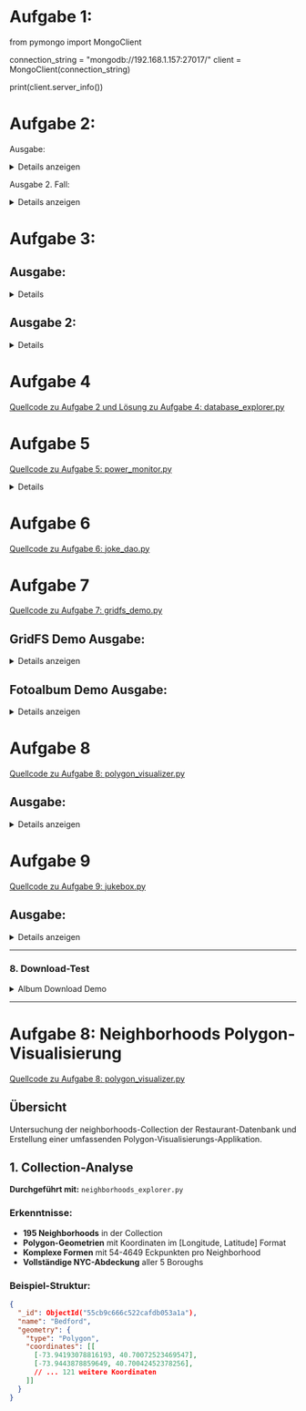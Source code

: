 # Aufgabe 1: 
from pymongo import MongoClient

connection_string = "mongodb://192.168.1.157:27017/"
client = MongoClient(connection_string)

print(client.server_info()) 

# Aufgabe 2:

Ausgabe:
<details>
<summary>Details anzeigen</summary>

**Datenbanken:**
- file_storage
- jokes_db
- jukebox
- restaurants
- system_monitoring
- test_database

**Ausgewählte Datenbank:** jukebox

**Collections:**
- songs

**Ausgewählte Collection:** songs

**Dokumente:**
- 6842b4dbe97494bfdb007b82
- 6842b4dbe97494bfdb007b83
- 6842b4dbe97494bfdb007b84

**Ausgewähltes Dokument:** 6842b4dbe97494bfdb007b82

- _id: 6842b4dbe97494bfdb007b82
- name: Bohemian Rhapsody
- artist: Queen
- album: A Night at the Opera
- genre: Rock
- year: 1975

</details>



Ausgabe 2. Fall:
<details>
<summary>Details anzeigen</summary>

**Datenbanken:**
- file_storage
- jokes_db
- jukebox
- restaurants
- system_monitoring
- test_database

**Datenbank auswählen:** hallo  
Datenbank 'hallo' nicht gefunden

**Datenbanken:**
- file_storage
- jokes_db
- jukebox
- restaurants
- system_monitoring
- test_database

**Datenbank auswählen:** 
</details>

# Aufgabe 3:

## Ausgabe:
<details>

==================================================
RESTAURANT DATENBANK OPERATIONEN
==================================================
1. Alle einzigartigen Stadtbezirke anzeigen
2. Top 3 bewertete Restaurants anzeigen
3. Nächstes Restaurant zu 'Le Perigord' finden
4. Restaurants suchen
5. Bewertung zu Restaurant hinzufügen
6. Beenden

Option wählen (1-6): 1

Einzigartige Stadtbezirke:
 - Bronx
 - Brooklyn
 - Manhattan
 - Missing
 - Queens
 - Staten Island

==================================================
RESTAURANT DATENBANK OPERATIONEN
==================================================
1. Alle einzigartigen Stadtbezirke anzeigen
2. Top 3 bewertete Restaurants anzeigen
3. Nächstes Restaurant zu 'Le Perigord' finden
4. Restaurants suchen
5. Bewertung zu Restaurant hinzufügen
6. Beenden

Option wählen (1-6): 2

Top 3 bewertete Restaurants:
1. Juice It Health Bar (Juice, Smoothies, Fruit Salads)
   Durchschnittsscore: 75.00
   Stadtbezirk: Brooklyn
2. Golden Dragon Cuisine (Chinese)
   Durchschnittsscore: 73.00
   Stadtbezirk: Bronx
3. Chelsea'S Juice Factory (Juice, Smoothies, Fruit Salads)
   Durchschnittsscore: 69.00
   Stadtbezirk: Brooklyn

==================================================
RESTAURANT DATENBANK OPERATIONEN
==================================================
1. Alle einzigartigen Stadtbezirke anzeigen
2. Top 3 bewertete Restaurants anzeigen
3. Nächstes Restaurant zu 'Le Perigord' finden
4. Restaurants suchen
5. Bewertung zu Restaurant hinzufügen
6. Beenden

Option wählen (1-6): 3

Nächstes Restaurant zu 'Le Perigord' finden...
Nächstes Restaurant: Subway
Küche: Sandwiches
Entfernung: 55.29977412262775 Meter
</details>

## Ausgabe 2:
<details>
==================================================
RESTAURANT DATENBANK OPERATIONEN
==================================================
1. Alle einzigartigen Stadtbezirke anzeigen
2. Top 3 bewertete Restaurants anzeigen
3. Nächstes Restaurant zu 'Le Perigord' finden
4. Restaurants suchen
5. Bewertung zu Restaurant hinzufügen
6. Beenden

Option wählen (1-6): 4

Restaurant Suche
Name eingeben (oder leer lassen): Mcdonald'S 
Küche eingeben (oder leer lassen): Burger

181 Restaurant(s) gefunden:
1. Mcdonald'S (Hamburgers)
   Stadtbezirk: Queens
   ID: 5eb3d668b31de5d588f429f9
2. Mcdonald'S (Hamburgers)
   Stadtbezirk: Brooklyn
   ID: 5eb3d668b31de5d588f42a07
3. Mcdonald'S (Hamburgers)
   Stadtbezirk: Brooklyn
   ID: 5eb3d668b31de5d588f42a2f
4. Mcdonald'S (Hamburgers)
   Stadtbezirk: Queens
   ID: 5eb3d668b31de5d588f42a3c
5. Mcdonald'S (Hamburgers)
   Stadtbezirk: Brooklyn
   ID: 5eb3d668b31de5d588f42a43
...
173. Mcdonald'S (Hamburgers)
   Stadtbezirk: Queens
   ID: 5eb3d669b31de5d588f479b0
174. Mcdonald'S (Hamburgers)
   Stadtbezirk: Queens
   ID: 5eb3d669b31de5d588f479b1
175. Mcdonald'S (Hamburgers)
   Stadtbezirk: Queens
   ID: 5eb3d669b31de5d588f47c7d
176. Mcdonald'S (Hamburgers)
   Stadtbezirk: Queens
   ID: 5eb3d669b31de5d588f47c83
177. Mcdonald'S (Hamburgers)
   Stadtbezirk: Queens
   ID: 5eb3d669b31de5d588f480dc
178. Mcdonald'S  (Hamburgers)
   Stadtbezirk: Queens
   ID: 5eb3d669b31de5d588f480f9
179. Mcdonald'S (Hamburgers)
   Stadtbezirk: Queens
   ID: 5eb3d669b31de5d588f488ac
180. Mcdonald'S (Hamburgers)
   Stadtbezirk: Brooklyn
   ID: 5eb3d669b31de5d588f488ad
181. Mcdonald'S (Hamburgers)
   Stadtbezirk: Queens
   ID: 5eb3d669b31de5d588f48b05

Nummer eingeben um Restaurant zu bewerten (oder Enter um zu überspringen): 181
Score eingeben (0-100): 69
Bewertung erfolgreich zu Mcdonald'S hinzugefügt

==================================================
RESTAURANT DATENBANK OPERATIONEN
==================================================
1. Alle einzigartigen Stadtbezirke anzeigen
2. Top 3 bewertete Restaurants anzeigen
3. Nächstes Restaurant zu 'Le Perigord' finden
4. Restaurants suchen
5. Bewertung zu Restaurant hinzufügen
6. Beenden

Option wählen (1-6): 5

Bewertung zu Restaurant hinzufügen
Methode wählen:
1. Restaurant ID eingeben
2. Restaurant suchen und bewerten
Methode (1-2): 1
Restaurant ID eingeben: 5eb3d669b31de5d588f480f9
Score eingeben (0-100): 70
Bewertung erfolgreich hinzugefügt!

==================================================
RESTAURANT DATENBANK OPERATIONEN
==================================================
1. Alle einzigartigen Stadtbezirke anzeigen
2. Top 3 bewertete Restaurants anzeigen
3. Nächstes Restaurant zu 'Le Perigord' finden
4. Restaurants suchen
5. Bewertung zu Restaurant hinzufügen
6. Beenden

Option wählen (1-6): 
</details>

# Aufgabe 4
[Quellcode zu Aufgabe 2 und Lösung zu Aufgabe 4: database_explorer.py](./database_explorer.py)


# Aufgabe 5
[Quellcode zu Aufgabe 5: power_monitor.py](./power_monitor.py)
<details>
Power Monitor
===============
✓ Verbunden mit MongoDB: system_monitoring.power_stats
CPU Kerne: 4
RAM: 15.6 GB
Logs: 40

Überwachung gestartet (Strg+C zum Stoppen)
Power Überwachung gestartet (Intervall: 1s, max logs: 10000)
Strg+C zum Stoppen
[08:39:22] Power Stats [2025-06-20 08:39:22]: CPU: 1.2%, RAM: 1.8GB / 15.6GB (11.8%)
[08:39:24] Power Stats [2025-06-20 08:39:24]: CPU: 0.8%, RAM: 1.9GB / 15.6GB (11.9%)
[08:39:26] Power Stats [2025-06-20 08:39:26]: CPU: 0.5%, RAM: 1.8GB / 15.6GB (11.8%)
[08:39:28] Power Stats [2025-06-20 08:39:28]: CPU: 0.2%, RAM: 1.8GB / 15.6GB (11.8%)
^CTraceback (most recent call last):
  File "/home/artur/schule/jahr_2/sem_2/m165_adrian/power_monitor.py", line 130, in <module>
    main()
  File "/home/artur/schule/jahr_2/sem_2/m165_adrian/power_monitor.py", line 127, in main
    monitor.start_monitoring(interval=1)
  File "/home/artur/schule/jahr_2/sem_2/m165_adrian/power_monitor.py", line 94, in start_monitoring
    time.sleep(interval)
KeyboardInterrupt
</details>

# Aufgabe 6
[Quellcode zu Aufgabe 6: joke_dao.py](./joke_dao.py)

# Aufgabe 7
[Quellcode zu Aufgabe 7: gridfs_demo.py](./gridfs_demo.py)

## GridFS Demo Ausgabe:
<details>
<summary>Details anzeigen</summary>

```
GridFS File Storage Demo
=========================
✓ GridFS File Manager bereit
✓ Datei gespeichert: test.txt (ID: 685523409483863a15d1b0e3)
✓ Datei wiederhergestellt: /tmp/restored_test.txt

Gespeicherte Dateien:
- test.txt (ID: 685520890fcecc6118662f65, Größe: 54 bytes)
  Metadaten: {'test': True, 'author': 'Demo'}

GridFS Collections:
- fs.files
- fs.chunks

fs.files Collection Struktur:
  _id: 685520890fcecc6118662f65
  filename: test.txt
  metadata: {'test': True, 'author': 'Demo'}
  chunkSize: 261120
  length: 54
  uploadDate: 2025-06-20 08:49:13.964000
```
</details>

## Fotoalbum Demo Ausgabe:
<details>
<summary>Details anzeigen</summary>

```
Fotoalbum Demo
===============
✓ Fotoalbum bereit
✓ Foto zu Album 'Urlaub 2025' hinzugefügt: vacation1.jpg
✓ Foto zu Album 'Urlaub 2025' hinzugefügt: vacation2.jpg
✓ Foto zu Album 'Familie' hinzugefügt: family1.jpg

Verfügbare Alben:

Album 'Familie':
- family1.jpg: Familienfeier

Album 'Urlaub 2025':
- vacation1.jpg: Strand bei Sonnenuntergang
- vacation2.jpg: Hotel am Meer
```
</details>

# Aufgabe 8
[Quellcode zu Aufgabe 8: polygon_visualizer.py](./polygon_visualizer.py)

## Ausgabe:
<details>
<summary>Details anzeigen</summary>

```
=== NEIGHBORHOODS COLLECTION EXPLORER ===
Anzahl der Dokumente: 195

Beispiel Neighborhood:
Name: Bedford
Geometry Type: Polygon
Anzahl Eckpunkte: 123

Visualisierung von 10 Neighborhoods:
✓ Übersicht gespeichert: test_overview_10.png

Manhattan Neighborhoods (15 gefunden):
- Battery Park City-Lower Manhattan
- DUMBO-Vinegar Hill-Downtown Brooklyn-Boerum Hill
- Marble Hill-Inwood
- SoHo-TriBeCa-Civic Center-Little Italy
...

Statistiken:
Durchschnittliche Eckpunkte: 336.5
Min/Max Eckpunkte: 54 / 4649
Komplexestes Neighborhood: Hammels-Arverne-Edgemere (4649 Punkte)
```
</details>

# Aufgabe 9
[Quellcode zu Aufgabe 9: jukebox.py](./jukebox.py)

## Ausgabe:
<details>
<summary>Details anzeigen</summary>

```
=== JUKEBOX DEMO ===
✓ Jukebox Management bereit
✓ 7 Demo Songs hinzugefügt

Alle Songs:
1. Bohemian Rhapsody - Queen | Album: A Night at the Opera | Genre: Rock | Jahr: 1975
2. Hotel California - Eagles | Album: Hotel California | Genre: Rock | Jahr: 1976
3. Imagine - John Lennon | Album: Imagine | Genre: Pop | Jahr: 1971
4. Another Brick in the Wall - Pink Floyd | Album: The Wall | Genre: Rock | Jahr: 1979
5. Get Back - The Beatles | Album: Let It Be | Genre: Rock | Jahr: 1970

Suche nach "Brick":
- Another Brick in the Wall - Pink Floyd | Album: The Wall | Genre: Rock | Jahr: 1979

Player Demo:
✓ Jukebox Player bereit

Suche nach "Beatles":
- Get Back - The Beatles | Album: Let It Be | Genre: Rock | Jahr: 1970
✓ Zur Playlist hinzugefügt: Get Back
- I'll Be Back - The Beatles | Album: A Hard Day's Night | Genre: Pop | Jahr: 1964
✓ Zur Playlist hinzugefügt: I'll Be Back

Songs abspielen:
♪ Spielt: Get Back - The Beatles | Album: Let It Be | Genre: Rock | Jahr: 1970
♪ Spielt: I'll Be Back - The Beatles | Album: A Hard Day's Night | Genre: Pop | Jahr: 1964
♪ Zufällig gespielt: Hotel California - Eagles | Album: Hotel California | Genre: Rock | Jahr: 1976
```
</details>

---
### 8. Download-Test
<details>
<summary>Album Download Demo</summary>

```
✓ Fotoalbum bereit
Verfügbare Alben:
- Familie
- Urlaub 2025

Album 'Familie':
- family1.jpg: Familienfeier

Album 'Urlaub 2025':
- vacation1.jpg: Strand bei Sonnenuntergang
- vacation2.jpg: Hotel am Meer

Download Test: Album 'Urlaub 2025' nach /tmp/downloaded_albums
✓ Heruntergeladen: vacation1.jpg
✓ Heruntergeladen: vacation2.jpg
Album 'Urlaub 2025' heruntergeladen nach /tmp/downloaded_albums

Downloaded Dateien:
- vacation1.jpg (42 bytes)
- vacation2.jpg (29 bytes)
```
</details>

---

# Aufgabe 8: Neighborhoods Polygon-Visualisierung 
[Quellcode zu Aufgabe 8: polygon_visualizer.py](./polygon_visualizer.py)

## Übersicht
Untersuchung der neighborhoods-Collection der Restaurant-Datenbank und Erstellung einer umfassenden Polygon-Visualisierungs-Applikation.

## 1. Collection-Analyse

**Durchgeführt mit:** `neighborhoods_explorer.py`

### Erkenntnisse:
- **195 Neighborhoods** in der Collection
- **Polygon-Geometrien** mit Koordinaten im [Longitude, Latitude] Format
- **Komplexe Formen** mit 54-4649 Eckpunkten pro Neighborhood
- **Vollständige NYC-Abdeckung** aller 5 Boroughs

### Beispiel-Struktur:
```json
{
  "_id": ObjectId("55cb9c666c522cafdb053a1a"),
  "name": "Bedford",
  "geometry": {
    "type": "Polygon", 
    "coordinates": [[
      [-73.94193078816193, 40.70072523469547],
      [-73.9443878859649, 40.70042452378256],
      // ... 121 weitere Koordinaten
    ]]
  }
}
```

